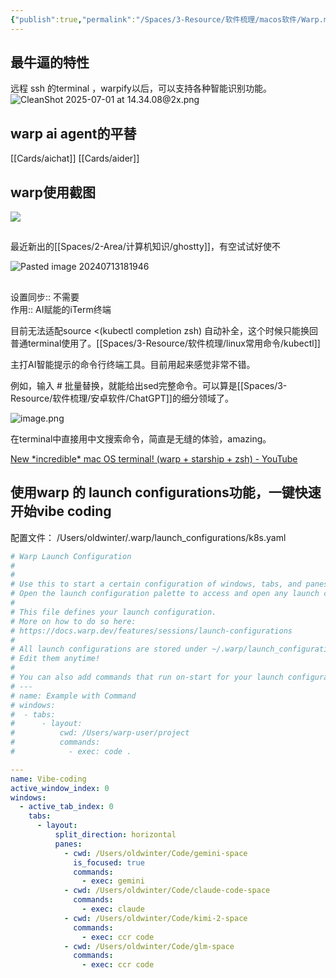 ```yaml
---
{"publish":true,"permalink":"/Spaces/3-Resource/软件梳理/macos软件/Warp.md","title":"Warp","created":"2023-01-06","modified":"2024-08-07","published":"2025-07-29T22:55:47.262+08:00","tags":["macOS软件","AI产品/编程","windows软件","raycast插件","AI工具"],"cssclasses":""}
---
```



## 最牛逼的特性

远程 ssh 的terminal ，warpify以后，可以支持各种智能识别功能。
![CleanShot 2025-07-01 at 14.34.08@2x.png](https://pub-pic.oldwinter.top/2025/07/3b89a0661693c7ce4ceff8fa53d7c268.png)


## warp ai agent的平替

[[Cards/aichat]]
[[Cards/aider]]

## warp使用截图

![](https://pub-pic.oldwinter.top/2025/04/42f9a57a30acdf6c9f9cb7c1609d1de6.png)


##
最近新出的[[Spaces/2-Area/计算机知识/ghostty]]，有空试试好使不

![Pasted image 20240713181946](https://pub-pic.oldwinter.top/2025/06/dc4788ce9c6dd1b53fc4b406154a6cc9.png)

##

设置同步:: 不需要  
作用:: AI赋能的iTerm终端

目前无法适配source <(kubectl completion zsh) 自动补全，这个时候只能换回普通terminal使用了。[[Spaces/3-Resource/软件梳理/linux常用命令/kubectl]]

主打AI智能提示的命令行终端工具。目前用起来感觉非常不错。

例如，输入 # 批量替换，就能给出sed完整命令。可以算是[[Spaces/3-Resource/软件梳理/安卓软件/ChatGPT]]的细分领域了。

![image.png](https://img.oldwinter.top/202302151815008.png)

在terminal中直接用中文搜索命令，简直是无缝的体验，amazing。

[New \*incredible\* mac OS terminal! (warp + starship + zsh) - YouTube](https://www.youtube.com/watch?v=NfggT5enF4o)

## 使用warp 的 launch configurations功能，一键快速开始vibe coding

配置文件：
/Users/oldwinter/.warp/launch_configurations/k8s.yaml

```yaml
# Warp Launch Configuration
#
#
# Use this to start a certain configuration of windows, tabs, and panes.
# Open the launch configuration palette to access and open any launch configuration.
#
# This file defines your launch configuration.
# More on how to do so here:
# https://docs.warp.dev/features/sessions/launch-configurations
#
# All launch configurations are stored under ~/.warp/launch_configurations.
# Edit them anytime!
#
# You can also add commands that run on-start for your launch configurations like so:
# ---
# name: Example with Command
# windows:
#  - tabs:
#      - layout:
#          cwd: /Users/warp-user/project
#          commands:
#            - exec: code .

---
name: Vibe-coding
active_window_index: 0
windows:
  - active_tab_index: 0
    tabs:
      - layout:
          split_direction: horizontal
          panes:
            - cwd: /Users/oldwinter/Code/gemini-space
              is_focused: true
              commands:
                - exec: gemini
            - cwd: /Users/oldwinter/Code/claude-code-space
              commands:
                - exec: claude
            - cwd: /Users/oldwinter/Code/kimi-2-space
              commands:
                - exec: ccr code
            - cwd: /Users/oldwinter/Code/glm-space
              commands:
                - exec: ccr code

```
